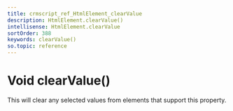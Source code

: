 ```yaml
---
title: crmscript_ref_HtmlElement_clearValue
description: HtmlElement.clearValue()
intellisense: HtmlElement.clearValue
sortOrder: 388
keywords: clearValue()
so.topic: reference
---
```


# Void clearValue()

This will clear any selected values from elements that support this property.
